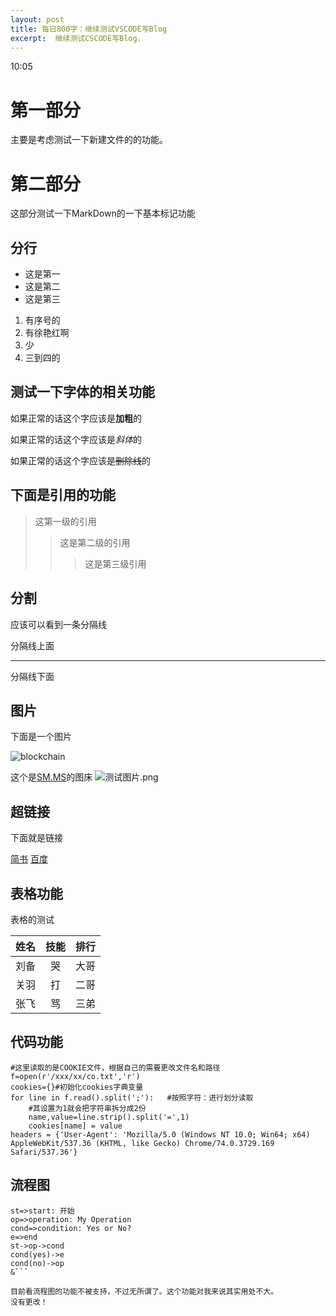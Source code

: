```yaml
---
layout: post
title: 每日800字：继续测试VSCODE写Blog
excerpt:  继续测试CSCODE写Blog，
---
```

10:05

# 第一部分

主要是考虑测试一下新建文件的的功能。

# 第二部分

这部分测试一下MarkDown的一下基本标记功能
## 分行
- 这是第一
- 这是第二
- 这是第三

1. 有序号的
2. 有徐艳红啊
3. 少
4. 三到四的

## 测试一下字体的相关功能

如果正常的话这个字应该是**加粗**的

如果正常的话这个字应该是*斜体*的

如果正常的话这个字应该是~~删除线~~的

## 下面是引用的功能

> 这第一级的引用
>> 这是第二级的引用
>>> 这是第三级引用

## 分割

应该可以看到一条分隔线

分隔线上面

---

分隔线下面


## 图片

下面是一个图片

![blockchain](https://ss0.bdstatic.com/70cFvHSh_Q1YnxGkpoWK1HF6hhy/it/u=702257389,1274025419&fm=27&gp=0.jpg "区块链")


这个是[SM.MS](https://sm.ms)的图床
![测试图片.png](https://i.loli.net/2019/11/21/rbYDksPpqHNezVA.png "测试图片")


## 超链接

下面就是链接

[简书](http://jianshu.com)
[百度](http://baidu.com)

## 表格功能

表格的测试

姓名|技能|排行
--|:--:|--:
刘备|哭|大哥
关羽|打|二哥
张飞|骂|三弟

## 代码功能

```
#这里读取的是COOKIE文件，根据自己的需要更改文件名和路径
f=open(r'/xxx/xx/co.txt','r')
cookies={}#初始化cookies字典变量
for line in f.read().split(';'):   #按照字符：进行划分读取
    #其设置为1就会把字符串拆分成2份
    name,value=line.strip().split('=',1)
    cookies[name] = value
headers = {'User-Agent': 'Mozilla/5.0 (Windows NT 10.0; Win64; x64) AppleWebKit/537.36 (KHTML, like Gecko) Chrome/74.0.3729.169 Safari/537.36'}

```

## 流程图

```flow
st=>start: 开始
op=>operation: My Operation
cond=>condition: Yes or No?
e=>end
st->op->cond
cond(yes)->e
cond(no)->op
&```

目前看流程图的功能不被支持，不过无所谓了。这个功能对我来说其实用处不大。
没有更改！
